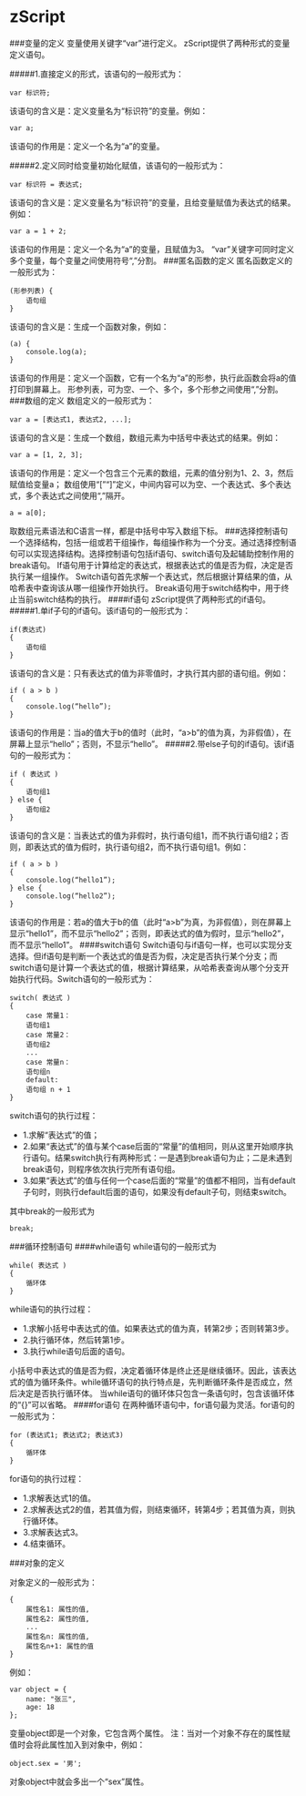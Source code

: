 # zScript
###变量的定义
变量使用关键字“var”进行定义。
zScript提供了两种形式的变量定义语句。

#####1.直接定义的形式，该语句的一般形式为：
	
	var 标识符;
该语句的含义是：定义变量名为“标识符”的变量。例如：
	
	var a;
该语句的作用是：定义一个名为“a”的变量。

#####2.定义同时给变量初始化赋值，该语句的一般形式为：
	
	var 标识符 = 表达式;
该语句的含义是：定义变量名为“标识符”的变量，且给变量赋值为表达式的结果。例如：
	
	var a = 1 + 2;
该语句的作用是：定义一个名为“a”的变量，且赋值为3。
“var”关键字可同时定义多个变量，每个变量之间使用符号“,”分割。
###匿名函数的定义
匿名函数定义的一般形式为：
	
	(形参列表) {
		语句组
	}
该语句的含义是：生成一个函数对象，例如：
	
	(a) {
		console.log(a);
	}
该语句的作用是：定义一个函数，它有一个名为“a”的形参，执行此函数会将a的值打印到屏幕上。
形参列表，可为空、一个、多个，多个形参之间使用“,”分割。
###数组的定义
数组定义的一般形式为：
	
	var a = [表达式1, 表达式2, ...];
该语句的含义是：生成一个数组，数组元素为中括号中表达式的结果。例如：
	
	var a = [1, 2, 3];
该语句的作用是：定义一个包含三个元素的数组，元素的值分别为1、2、3，然后赋值给变量a；
数组使用“[”“]”定义，中间内容可以为空、一个表达式、多个表达式，多个表达式之间使用“,”隔开。
	
	a = a[0];
取数组元素语法和C语言一样，都是中括号中写入数组下标。
###选择控制语句
一个选择结构，包括一组或若干组操作，每组操作称为一个分支。通过选择控制语句可以实现选择结构。选择控制语句包括if语句、switch语句及起辅助控制作用的break语句。
If语句用于计算给定的表达式，根据表达式的值是否为假，决定是否执行某一组操作。
Switch语句首先求解一个表达式，然后根据计算结果的值，从哈希表中查询该从哪一组操作开始执行。
Break语句用于switch结构中，用于终止当前switch结构的执行。
####if语句
zScript提供了两种形式的if语句。
#####1.单if子句的if语句。该if语句的一般形式为：

	if(表达式)
	{
		语句组
	}
该语句的含义是：只有表达式的值为非零值时，才执行其内部的语句组。例如：

	if ( a > b )
	{
		console.log(“hello”);
	}
该语句的作用是：当a的值大于b的值时（此时，“a>b”的值为真，为非假值），在屏幕上显示“hello”；否则，不显示“hello”。
#####2.带else子句的if语句。该if语句的一般形式为：

	if ( 表达式 )
	{
		语句组1
	} else {
		语句组2
	}
该语句的含义是：当表达式的值为非假时，执行语句组1，而不执行语句组2；否则，即表达式的值为假时，执行语句组2，而不执行语句组1。例如：

	if ( a > b )
	{
		console.log(“hello1”);
	} else {
		console.log(“hello2”);
	}
该语句的作用是：若a的值大于b的值（此时“a>b”为真，为非假值），则在屏幕上显示“hello1”，而不显示“hello2”；否则，即表达式的值为假时，显示“hello2”，而不显示“hello1”。
####switch语句
Switch语句与if语句一样，也可以实现分支选择。但if语句是判断一个表达式的值是否为假，决定是否执行某个分支；而switch语句是计算一个表达式的值，根据计算结果，从哈希表查询从哪个分支开始执行代码。Switch语句的一般形式为：
	
	switch( 表达式 )
	{
		case 常量1：
		语句组1
		case 常量2：
		语句组2
		...
		case 常量n：
		语句组n
		default:
		语句组 n + 1
	}
switch语句的执行过程：
* 1.求解“表达式”的值；
* 2.如果“表达式”的值与某个case后面的“常量”的值相同，则从这里开始顺序执行语句。结果switch执行有两种形式：一是遇到break语句为止；二是未遇到break语句，则程序依次执行完所有语句组。
* 3.如果“表达式”的值与任何一个case后面的“常量”的值都不相同，当有default子句时，则执行default后面的语句，如果没有default子句，则结束switch。

其中break的一般形式为
	
	break;
###循环控制语句
####while语句
while语句的一般形式为
	
	while( 表达式 )
	{
		循环体
	}
while语句的执行过程：
* 1.求解小括号中表达式的值。如果表达式的值为真，转第2步；否则转第3步。
* 2.执行循环体，然后转第1步。
* 3.执行while语句后面的语句。

小括号中表达式的值是否为假，决定着循环体是终止还是继续循环。因此，该表达式的值为循环条件。while循环语句的执行特点是，先判断循环条件是否成立，然后决定是否执行循环体。
当while语句的循环体只包含一条语句时，包含该循环体的“{}”可以省略。
####for语句
在两种循环语句中，for语句最为灵活。for语句的一般形式为：
	
	for (表达式1; 表达式2; 表达式3)
	{
		循环体
	}

for语句的执行过程：
* 1.求解表达式1的值。
* 2.求解表达式2的值，若其值为假，则结束循环，转第4步；若其值为真，则执行循环体。
* 3.求解表达式3。
* 4.结束循环。

###对象的定义

对象定义的一般形式为：
	
	{
		属性名1: 属性的值,
		属性名2: 属性的值,
		...
		属性名n: 属性的值,
		属性名n+1: 属性的值
	}
例如：

	var object = {
		name: "张三",
		age: 18
	};
变量object即是一个对象，它包含两个属性。
注：当对一个对象不存在的属性赋值时会将此属性加入到对象中，例如：
	
	object.sex = '男';
对象object中就会多出一个“sex”属性。
